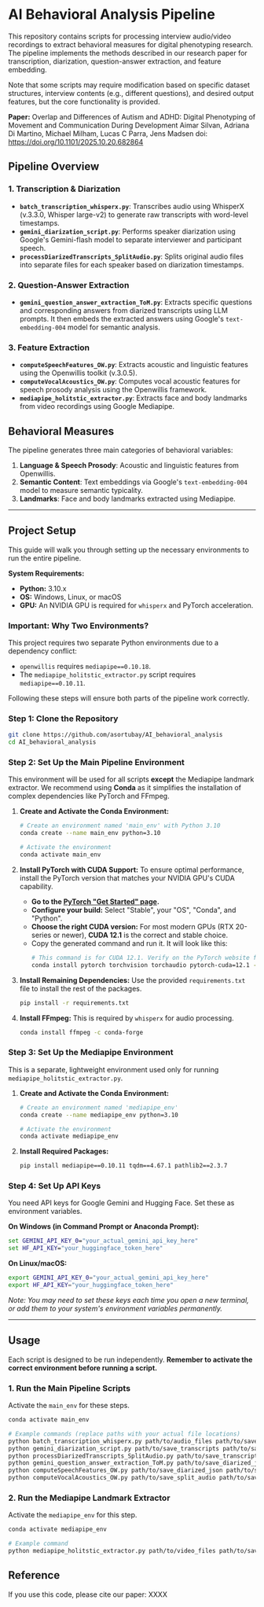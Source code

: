 
# AI Behavioral Analysis Pipeline

This repository contains scripts for processing interview audio/video recordings to extract behavioral measures for digital phenotyping research. The pipeline implements the methods described in our research paper for transcription, diarization, question-answer extraction, and feature embedding.

Note that some scripts may require modification based on specific dataset structures, interview contents (e.g., different questions), and desired output features, but the core functionality is provided.

**Paper:**
Overlap and Differences of Autism and ADHD: Digital Phenotyping of Movement and Communication During Development
Aimar Silvan, Adriana Di Martino, Michael Milham, Lucas C Parra, Jens Madsen
doi: https://doi.org/10.1101/2025.10.20.682864 


## Pipeline Overview

### 1. Transcription & Diarization
- **`batch_transcription_whisperx.py`**: Transcribes audio using WhisperX (v.3.3.0, Whisper large-v2) to generate raw transcripts with word-level timestamps.
- **`gemini_diarization_script.py`**: Performs speaker diarization using Google's Gemini-flash model to separate interviewer and participant speech.
- **`processDiarizedTranscripts_SplitAudio.py`**: Splits original audio files into separate files for each speaker based on diarization timestamps.

### 2. Question-Answer Extraction
- **`gemini_question_answer_extraction_ToM.py`**: Extracts specific questions and corresponding answers from diarized transcripts using LLM prompts. It then embeds the extracted answers using Google's `text-embedding-004` model for semantic analysis.

### 3. Feature Extraction
- **`computeSpeechFeatures_OW.py`**: Extracts acoustic and linguistic features using the Openwillis toolkit (v.3.0.5).
- **`computeVocalAcoustics_OW.py`**: Computes vocal acoustic features for speech prosody analysis using the Openwillis framework.
- **`mediapipe_holitstic_extractor.py`**: Extracts face and body landmarks from video recordings using Google Mediapipe.

## Behavioral Measures
The pipeline generates three main categories of behavioral variables:
1.  **Language & Speech Prosody**: Acoustic and linguistic features from Openwillis.
2.  **Semantic Content**: Text embeddings via Google's `text-embedding-004` model to measure semantic typicality.
3.  **Landmarks**: Face and body landmarks extracted using Mediapipe.

---

## Project Setup

This guide will walk you through setting up the necessary environments to run the entire pipeline.

**System Requirements:**
*   **Python:** 3.10.x
*   **OS:** Windows, Linux, or macOS
*   **GPU:** An NVIDIA GPU is required for `whisperx` and PyTorch acceleration.

### Important: Why Two Environments?
This project requires two separate Python environments due to a dependency conflict:
- `openwillis` requires `mediapipe==0.10.18`.
- The `mediapipe_holitstic_extractor.py` script requires `mediapipe==0.10.11`.

Following these steps will ensure both parts of the pipeline work correctly.

### Step 1: Clone the Repository

```bash
git clone https://github.com/asortubay/AI_behavioral_analysis
cd AI_behavioral_analysis
```

### Step 2: Set Up the Main Pipeline Environment

This environment will be used for all scripts **except** the Mediapipe landmark extractor. We recommend using **Conda** as it simplifies the installation of complex dependencies like PyTorch and FFmpeg.

1.  **Create and Activate the Conda Environment:**
    ```bash
    # Create an environment named 'main_env' with Python 3.10
    conda create --name main_env python=3.10

    # Activate the environment
    conda activate main_env
    ```

2.  **Install PyTorch with CUDA Support:**
    To ensure optimal performance, install the PyTorch version that matches your NVIDIA GPU's CUDA capability.
    - **Go to the [PyTorch "Get Started" page](https://pytorch.org/get-started/locally/).**
    - **Configure your build:** Select "Stable", your "OS", "Conda", and "Python".
    - **Choose the right CUDA version:** For most modern GPUs (RTX 20-series or newer), **CUDA 12.1** is the correct and stable choice.
    - Copy the generated command and run it. It will look like this:
      ```bash
      # This command is for CUDA 12.1. Verify on the PyTorch website for your specific hardware.
      conda install pytorch torchvision torchaudio pytorch-cuda=12.1 -c pytorch -c nvidia
      ```

3.  **Install Remaining Dependencies:**
    Use the provided `requirements.txt` file to install the rest of the packages.
    ```bash
    pip install -r requirements.txt
    ```

4.  **Install FFmpeg:**
    This is required by `whisperx` for audio processing.
    ```bash
    conda install ffmpeg -c conda-forge
    ```

### Step 3: Set Up the Mediapipe Environment

This is a separate, lightweight environment used only for running `mediapipe_holitstic_extractor.py`.

1.  **Create and Activate the Conda Environment:**
    ```bash
    # Create an environment named 'mediapipe_env'
    conda create --name mediapipe_env python=3.10

    # Activate the environment
    conda activate mediapipe_env
    ```

2.  **Install Required Packages:**
    ```bash
    pip install mediapipe==0.10.11 tqdm==4.67.1 pathlib2==2.3.7
    ```

### Step 4: Set Up API Keys

You need API keys for Google Gemini and Hugging Face. Set these as environment variables.

**On Windows (in Command Prompt or Anaconda Prompt):**
```cmd
set GEMINI_API_KEY_0="your_actual_gemini_api_key_here"
set HF_API_KEY="your_huggingface_token_here"
```

**On Linux/macOS:**
```bash
export GEMINI_API_KEY_0="your_actual_gemini_api_key_here"
export HF_API_KEY="your_huggingface_token_here"
```
*Note: You may need to set these keys each time you open a new terminal, or add them to your system's environment variables permanently.*

---

## Usage

Each script is designed to be run independently. **Remember to activate the correct environment before running a script.**

### 1. Run the Main Pipeline Scripts

Activate the `main_env` for these steps.

```bash
conda activate main_env

# Example commands (replace paths with your actual file locations)
python batch_transcription_whisperx.py path/to/audio_files path/to/save_transcripts
python gemini_diarization_script.py path/to/save_transcripts path/to/save_diarized
python processDiarizedTranscripts_SplitAudio.py path/to/save_transcripts path/to/save_diarized path/to/save_diarized_json path/to/audio_files path/to/save_split_audio
python gemini_question_answer_extraction_ToM.py path/to/save_diarized_json path/to/save_qa
python computeSpeechFeatures_OW.py path/to/save_diarized_json path/to/save_speech_features
python computeVocalAcoustics_OW.py path/to/save_split_audio path/to/save_acoustic_features
```

### 2. Run the Mediapipe Landmark Extractor

Activate the `mediapipe_env` for this step.

```bash
conda activate mediapipe_env

# Example command
python mediapipe_holitstic_extractor.py path/to/video_files path/to/save_landmarks
```

## Reference
If you use this code, please cite our paper:
XXXX
